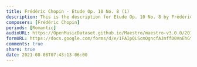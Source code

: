 ```yaml
---
title: Frédéric Chopin - Etude Op. 10 No. 8 (1)
description: This is the description for Etude Op. 10 No. 8 by Frédéric Chopin
composers: [Frédéric Chopin]
periods: [Romantic]
audioURL: https://OpenMusicDataset.github.io/Maestro/maestro-v3.0.0/2015/MIDI-Unprocessed_R1_D1-9-12_mid--AUDIO-from_mp3_09_R1_2015_wav--3.midi
formURL: https://docs.google.com/forms/d/e/1FAIpQLScmOgncfAJmffD0VnEhGtbgP5iJG8680qKIn_m7_CzYM9pw-g/viewform
comments: true
share: true
date: 2021-08-08T07:43:13-06:00
---
```

